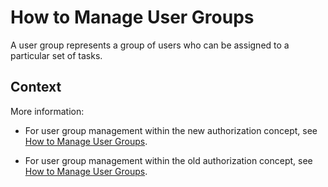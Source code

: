 <!-- loioe2f793ae44f44eb8b54617352d0a9afc -->

# How to Manage User Groups

A user group represents a group of users who can be assigned to a particular set of tasks.



## Context

More information:

-   For user group management within the new authorization concept, see [How to Manage User Groups](../User-Management/how-to-manage-user-groups-45bb6c9.md).

-   For user group management within the old authorization concept, see [How to Manage User Groups](../User-Management/how-to-manage-user-groups-6d5d683.md).


